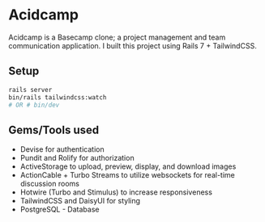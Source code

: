 # Acidcamp

Acidcamp is a Basecamp clone; a project management and team communication application. I built this project using Rails 7 + TailwindCSS. 

## Setup
```bash
rails server
bin/rails tailwindcss:watch
# OR # bin/dev
```

## Gems/Tools used
- Devise for authentication
- Pundit and Rolify for authorization
- ActiveStorage to upload, preview, display, and download images
- ActionCable + Turbo Streams to utilize websockets for real-time discussion rooms
- Hotwire (Turbo and Stimulus) to increase responsiveness
- TailwindCSS and DaisyUI for styling
- PostgreSQL - Database
